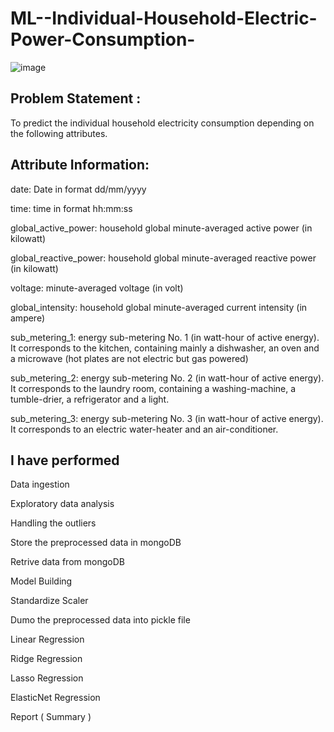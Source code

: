 # ML--Individual-Household-Electric-Power-Consumption-

![image](https://user-images.githubusercontent.com/105970953/215973615-ab53f7fd-619c-48d2-9f79-32429b86e2b1.png)


## Problem Statement :


To predict the individual household electricity consumption depending on the following attributes.



## Attribute Information:


date: Date in format dd/mm/yyyy

time: time in format hh:mm:ss

global_active_power: household global minute-averaged active power (in kilowatt)

global_reactive_power: household global minute-averaged reactive power (in kilowatt)

voltage: minute-averaged voltage (in volt)

global_intensity: household global minute-averaged current intensity (in ampere)

sub_metering_1: energy sub-metering No. 1 (in watt-hour of active energy). It corresponds to the kitchen, containing mainly a dishwasher, an oven and a microwave (hot plates are not electric but gas powered)

sub_metering_2: energy sub-metering No. 2 (in watt-hour of active energy). It corresponds to the laundry room, containing a washing-machine, a tumble-drier, a refrigerator and a light.

sub_metering_3: energy sub-metering No. 3 (in watt-hour of active energy). It corresponds to an electric water-heater and an air-conditioner.


## I have performed


Data ingestion

Exploratory data analysis

Handling the outliers

Store the preprocessed data in mongoDB

Retrive data from mongoDB

Model Building

Standardize Scaler

Dumo the preprocessed data into pickle file

Linear Regression

Ridge Regression

Lasso Regression

ElasticNet Regression

Report ( Summary )
